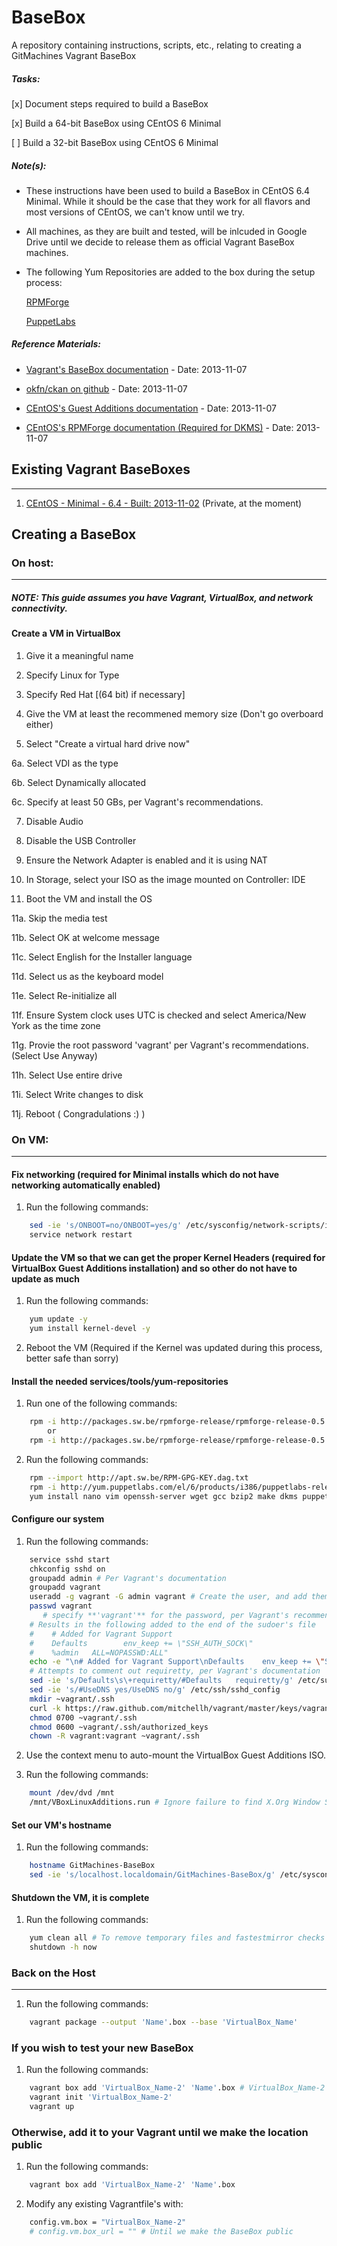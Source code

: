 # BaseBox

A repository containing instructions, scripts, etc., relating to creating a GitMachines Vagrant BaseBox

##### Tasks:

[x] Document steps required to build a BaseBox

[x] Build a 64-bit BaseBox using CEntOS 6 Minimal

[ ] Build a 32-bit BaseBox using CEntOS 6 Minimal

##### Note(s):

* These instructions have been used to build a BaseBox in CEntOS 6.4 Minimal. While it should be the case that they work for all flavors and most versions of CEntOS, we can't know until we try.

* All machines, as they are built and tested, will be inlcuded in Google Drive until we decide to release them as official Vagrant BaseBox machines.

* The following Yum Repositories are added to the box during the setup process:

	[RPMForge](http://repoforge.org/)

	[PuppetLabs](http://puppetlabs.com/)

##### Reference Materials:

* [Vagrant's BaseBox documentation](http://docs-v1.vagrantup.com/v1/docs/base_boxes.html) - Date: 2013-11-07
 
* [okfn/ckan on github](https://github.com/okfn/ckan/wiki/How-to-Create-a-CentOS-Vagrant-Base-Box) - Date: 2013-11-07

* [CEntOS's Guest Additions documentation](http://wiki.centos.org/HowTos/Virtualization/VirtualBox/CentOSguest) - Date: 2013-11-07

* [CEntOS's RPMForge documentation (Required for DKMS)](http://wiki.centos.org/AdditionalResources/Repositories/RPMForge) - Date: 2013-11-07

## Existing Vagrant BaseBoxes
---

1. [CEntOS - Minimal - 6.4 - Built: 2013-11-02](https://drive.google.com/a/gitmachines.com/file/d/0BzWZ9l36IG9hM2t5Wkw1R01xTTA/edit?usp=sharing) (Private, at the moment)

## Creating a BaseBox

### On host:
---

##### NOTE: This guide assumes you have Vagrant, VirtualBox, and network connectivity.

#### Create a VM in VirtualBox
1.   Give it a meaningful name

2.   Specify Linux for Type

3.   Specify Red Hat [(64 bit) if necessary] 

4.   Give the VM at least the recommened memory size (Don't go overboard either)

5.   Select "Create a virtual hard drive now"

   6a.   Select VDI as the type

   6b.   Select Dynamically allocated

   6c.   Specify at least 50 GBs, per Vagrant's recommendations.

7.   Disable Audio

8.   Disable the USB Controller

9.   Ensure the Network Adapter is enabled and it is using NAT

10.  In Storage, select your ISO as the image mounted on Controller: IDE

11.  Boot the VM and install the OS

   11a.   Skip the media test

   11b.   Select OK at welcome message

   11c.   Select English for the Installer language

   11d.   Select us as the keyboard model

   11e.   Select Re-initialize all

   11f.   Ensure System clock uses UTC is checked and select America/New York as the time zone

   11g.   Provie the root password 'vagrant' per Vagrant's recommendations. (Select Use Anyway)

   11h.   Select Use entire drive

   11i.   Select Write changes to disk

   11j.   Reboot ( Congradulations :) )

### On VM:
---

#### Fix networking (required for Minimal installs which do not have networking automatically enabled)

1.   Run the following commands:

```bash
	sed -ie 's/ONBOOT=no/ONBOOT=yes/g' /etc/sysconfig/network-scripts/ifcfg-eth0
	service network restart
```

#### Update the VM so that we can get the proper Kernel Headers (required for VirtualBox Guest Additions installation) and so other do not have to update as much

1.   Run the following commands:

```bash
	yum update -y
	yum install kernel-devel -y
```

2.   Reboot the VM (Required if the Kernel was updated during this process, better safe than sorry)

#### Install the needed services/tools/yum-repositories

1.   Run one of the following commands:

```bash
	rpm -i http://packages.sw.be/rpmforge-release/rpmforge-release-0.5.2-2.el6.rf.i686.rpm
		or
	rpm -i http://packages.sw.be/rpmforge-release/rpmforge-release-0.5.2-2.el6.rf.x86_64.rpm
```

2.   Run the following commands:

```bash
	rpm --import http://apt.sw.be/RPM-GPG-KEY.dag.txt
	rpm -i http://yum.puppetlabs.com/el/6/products/i386/puppetlabs-release-6-7.noarch.rpm
	yum install nano vim openssh-server wget gcc bzip2 make dkms puppet -y
```

#### Configure our system

1.   Run the following commands:

```bash
	service sshd start
	chkconfig sshd on
	groupadd admin # Per Vagrant's documentation
	groupadd vagrant 
	useradd -g vagrant -G admin vagrant # Create the user, and add them to both groups
	passwd vagrant
	   # specify **'vagrant'** for the password, per Vagrant's recommendations.
	# Results in the following added to the end of the sudoer's file
	#    # Added for Vagrant Support
	#    Defaults        env_keep += \"SSH_AUTH_SOCK\"
	#    %admin   ALL=NOPASSWD:ALL"
	echo -e "\n# Added for Vagrant Support\nDefaults	env_keep += \"SSH_AUTH_SOCK\"\n%admin   ALL=NOPASSWD:ALL" >> /etc/sudoers
	# Attempts to comment out requiretty, per Vagrant's documentation
	sed -ie 's/Defaults\s\+requiretty/#Defaults   requiretty/g' /etc/sudoers
	sed -ie 's/#UseDNS yes/UseDNS no/g' /etc/ssh/sshd_config
	mkdir ~vagrant/.ssh
	curl -k https://raw.github.com/mitchellh/vagrant/master/keys/vagrant.pub > ~vagrant/.ssh/authorized_keys
	chmod 0700 ~vagrant/.ssh
	chmod 0600 ~vagrant/.ssh/authorized_keys
	chown -R vagrant:vagrant ~vagrant/.ssh
```

2.   Use the context menu to auto-mount the VirtualBox Guest Additions ISO.

3.   Run the following commands:

```bash
	mount /dev/dvd /mnt
	/mnt/VBoxLinuxAdditions.run # Ignore failure to find X.Org Window System, as per Vagrant's documentation
```

#### Set our VM's hostname

1.   Run the following commands:

```bash
	hostname GitMachines-BaseBox
	sed -ie 's/localhost.localdomain/GitMachines-BaseBox/g' /etc/sysconfig/network
```

#### Shutdown the VM, it is complete
1.   Run the following commands:

```bash
	yum clean all # To remove temporary files and fastestmirror checks
	shutdown -h now
```

### Back on the Host
---

1.   Run the following commands:

```bash
	vagrant package --output 'Name'.box --base 'VirtualBox_Name'
```

### If you wish to test your new BaseBox

1.   Run the following commands:

```bash
	vagrant box add 'VirtualBox_Name-2' 'Name'.box # VirtualBox_Name-2 should not already exist in VirtualBox
	vagrant init 'VirtualBox_Name-2'
	vagrant up
```

### Otherwise, add it to your Vagrant until we make the location public

1.   Run the following commands:

```bash
	vagrant box add 'VirtualBox_Name-2' 'Name'.box
```

2.   Modify any existing Vagrantfile's with:

```bash
	config.vm.box = "VirtualBox_Name-2"
	# config.vm.box_url = "" # Until we make the BaseBox public
```
